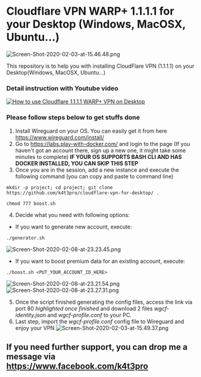 # Cloudflare VPN WARP+ 1.1.1.1 for your Desktop (Windows, MacOSX, Ubuntu...)
![Screen-Shot-2020-02-03-at-15.46.48.png](https://www.upsieutoc.com/images/2020/02/03/Screen-Shot-2020-02-03-at-15.46.48.png)

This repository is to help you with installing CloudFlare VPN (1.1.1.1) on your Desktop(Windows, MacOSX, Ubuntu...)

### Detail instruction with Youtube video
[![How to use Cloudflare 1.1.1.1 WARP+ VPN on Desktop](http://img.youtube.com/vi/aOT5ZMsuNU0/0.jpg)](http://www.youtube.com/watch?v=aOT5ZMsuNU0 "How to use Cloudflare 1.1.1.1 WARP+ VPN on Desktop")

### Please follow steps below to get stuffs done

1. Install Wireguard on your OS. You can easily get it from here https://www.wireguard.com/install/
2. Go to https://labs.play-with-docker.com/ and login to the page (If you haven't got an account there, sign up a new one, it might take some minutes to complete) **IF YOUR OS SUPPORTS BASH CLI AND HAS DOCKER INSTALLED, YOU CAN SKIP THIS STEP**
3. Once you are in the session, add a new instance and execute the following command (you can copy and paste to command line)

`mkdir -p project; cd project; git clone https://github.com/k4t3pro/cloudflare-vpn-for-desktop/ .`

`chmod 777 boost.sh`

4. Decide what you need with following options:
  -  If you want to generate new account, execute:  
  
  `./generator.sh`
  
  ![Screen-Shot-2020-02-08-at-23.23.45.png](https://www.upsieutoc.com/images/2020/02/08/Screen-Shot-2020-02-08-at-23.23.45.png)
  - If you want to boost premium data for an existing account, execute: 
  
  `./boost.sh <PUT_YOUR_ACCOUNT_ID_HERE>`
  
  ![Screen-Shot-2020-02-08-at-23.21.54.png](https://www.upsieutoc.com/images/2020/02/08/Screen-Shot-2020-02-08-at-23.21.54.png)
  ![Screen-Shot-2020-02-08-at-23.27.31.png](https://www.upsieutoc.com/images/2020/02/08/Screen-Shot-2020-02-08-at-23.27.31.png)
  
5. Once the script finished generating the config files, access the link via port 80 *highlighted once finished* and download 2 files *wgcf-identity.json* and *wgcf-profile.conf* to your PC. 
6. Last step, import the *wgcf-profile.conf* config file to Wireguard and enjoy your VPN
![Screen-Shot-2020-02-03-at-15.49.37.png](https://www.upsieutoc.com/images/2020/02/03/Screen-Shot-2020-02-03-at-15.49.37.png)

## If you need further support, you can drop me a message via https://www.facebook.com/k4t3pro

